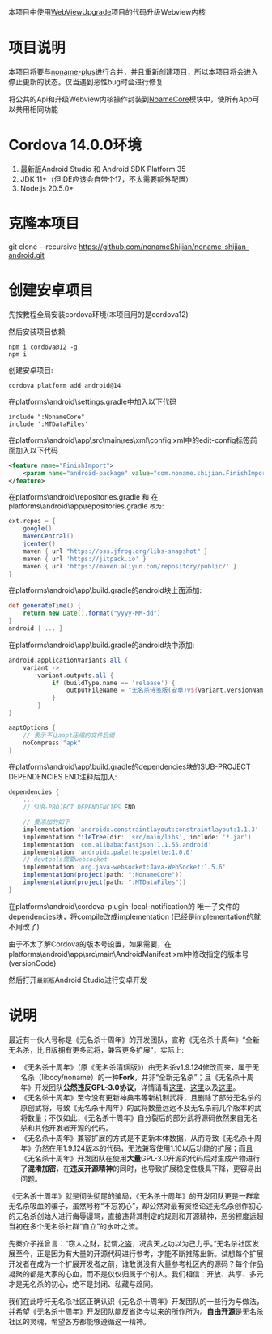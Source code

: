 本项目中使用[WebViewUpgrade](https://github.com/JonaNorman/WebViewUpgrade)项目的代码升级Webview内核

# 项目说明
本项目将要与[noname-plus](https://github.com/zhaiyanqi/noname-plus)进行合并，并且重新创建项目，所以本项目将会进入停止更新的状态。仅当遇到恶性bug时会进行修复

将公共的Api和升级Webview内核操作封装到[NoameCore](https://github.com/libnoname/noname-android-core)模块中，使所有App可以共用相同功能

# Cordova 14.0.0环境
1. 最新版Android Studio 和 Android SDK Platform 35
2. JDK 11+（但IDE应该会自带个17，不太需要额外配置）
3. Node.js 20.5.0+

# 克隆本项目
git clone --recursive https://github.com/nonameShijian/noname-shijian-android.git

# 创建安卓项目
先按教程全局安装cordova环境(本项目用的是cordova12)

然后安装项目依赖

```
npm i cordova@12 -g
npm i
```

创建安卓项目: 
```
cordova platform add android@14
```

在platforms\android\settings.gradle中加入以下代码
```
include ":NonameCore"
include ':MTDataFiles'
```

在platforms\android\app\src\main\res\xml\config.xml中的edit-config标签前面加入以下代码
```xml
<feature name="FinishImport">
    <param name="android-package" value="com.noname.shijian.FinishImport"/>
</feature>
```

在platforms\android\repositories.gradle
和
在platforms\android\app\repositories.gradle
`改为`:
```groovy
ext.repos = {
    google()
    mavenCentral()
    jcenter()
    maven { url "https://oss.jfrog.org/libs-snapshot" }
    maven { url 'https://jitpack.io' }
    maven { url 'https://maven.aliyun.com/repository/public/' }
}
```

在platforms\android\app\build.gradle的android块上面添加:
```groovy
def generateTime() {
    return new Date().format("yyyy-MM-dd")
}
android { ... }
```
在platforms\android\app\build.gradle的android块中添加:
```groovy
android.applicationVariants.all {
    variant ->
        variant.outputs.all {
            if (buildType.name == 'release') {
                outputFileName = "无名杀诗笺版(安卓)v${variant.versionName}(${generateTime()}).ApK"
            }
        }
}

aaptOptions {
    // 表示不让aapt压缩的文件后缀
    noCompress "apk"
}
```

在platforms\android\app\build.gradle的dependencies块的SUB-PROJECT DEPENDENCIES END注释后加入:
```groovy
dependencies {
    ...
    // SUB-PROJECT DEPENDENCIES END

    // 要添加的如下
    implementation 'androidx.constraintlayout:constraintlayout:1.1.3'
    implementation fileTree(dir: 'src/main/libs', include: '*.jar')
    implementation 'com.alibaba:fastjson:1.1.55.android'
    implementation 'androidx.palette:palette:1.0.0'
    // devtools需要websocket
    implementation 'org.java-websocket:Java-WebSocket:1.5.6'
    implementation(project(path: ":NonameCore"))
    implementation(project(path: ":MTDataFiles"))
}
```

在platforms\android\cordova-plugin-local-notification的
唯一子文件的dependencies块，将compile改成implementation
(已经是implementation的就不用改了)

由于不太了解Cordova的版本号设置，如果需要，在platforms\android\app\src\main\AndroidManifest.xml中修改指定的版本号(versionCode)

然后打开`最新版`Android Studio进行安卓开发

# 说明
最近有一伙人号称是《无名杀十周年》的开发团队，宣称《无名杀十周年》“全新无名杀，比旧版拥有更多武将，兼容更多扩展”，实际上: 

- 《无名杀十周年》（原《无名杀清瑶版》）由无名杀v1.9.124修改而来，属于无名杀（libccy/noname）的一种**Fork**，并非“全新无名杀”；且《无名杀十周年》开发团队**公然违反GPL-3.0协议**，详情请看[这里](https://github.com/github/dmca/blob/master/2023/09/2023-09-20-noname.md)、[这里](https://tieba.baidu.com/p/8623890806)以及[这里](https://tieba.baidu.com/p/8624582238)。
- 《无名杀十周年》至今没有更新神典韦等新机制武将，且删除了部分无名杀的原创武将，导致《无名杀十周年》的武将数量远远不及无名杀前几个版本的武将数量；不仅如此，《无名杀十周年》自分裂后的部分武将源码依然来自无名杀和其他开发者开源的代码。
- 《无名杀十周年》兼容扩展的方式是不更新本体数据，从而导致《无名杀十周年》仍然在用1.9.124版本的代码，无法兼容使用1.10以后功能的扩展；而且《无名杀十周年》开发团队在使用**大量**GPL-3.0开源的代码后对生成产物进行了**混淆加密**，在**违反开源精神**的同时，也导致扩展稳定性极具下降，更容易出问题。

《无名杀十周年》就是彻头彻尾的骗局，《无名杀十周年》的开发团队更是一群拿无名杀吸血的骗子，虽然号称“不忘初心”，却公然对最有资格论述无名杀创作初心的无名杀创始人进行侮辱谩骂，直接违背其制定的规则和开源精神，恶劣程度远超当初在多个无名杀社群“自立”的水叶之流。

先秦介子推曾言：“窃人之财，犹谓之盗，况贪天之功以为己力乎。”无名杀社区发展至今，正是因为有大量的开源代码进行参考，才能不断推陈出新。试想每个扩展开发者在成为一个扩展开发者之前，谁敢说没有大量参考社区内的源码？每个作品凝聚的都是大家的心血，而不是仅仅归属于个别人。我们相信：开放、共享、多元才是无名杀的初心，绝不是封闭、私藏与趋同。

我们在此呼吁无名杀社区正确认识《无名杀十周年》开发团队的一些行为与做法，并希望《无名杀十周年》开发团队能反省迄今以来的所作所为。**自由开源**是无名杀社区的灵魂，希望各方都能够遵循这一精神。